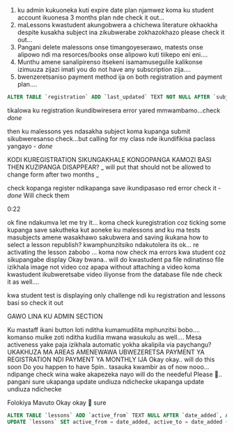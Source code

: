 1. ku admin kukuoneka kuti expire date plan njamwez koma ku student account ikuonesa 3 months plan nde check it out...
2. maLessons kwastudent akungobwera a chichewa literature  okhaokha despite kusakha subject ina zikubwerabe zokhazokhazo  please check it out...
3.  Pangani delete malessons onse timangoyeserawo, matests onse alipowo ndi ma resorces/books onse alipowo kuti tiikepo eni eni....
4. Munthu amene sanalipirenso itsekeni isamamusegulile kalikonse izimuuza zijazi imati you do not have any subscription zija....
5. bwenzeretsaniso payment method ija on both registration and payment plan....



```sql
ALTER TABLE `registration` ADD `last_updated` TEXT NOT NULL AFTER `subjects`;
```
tikalowa ku registration ikundibwiresera error yared mmwambamo...check *done*

then ku malessons yes ndasakha subject koma kupanga submit sikubweresanso check...but calling for my class nde ikundifikisa paclass yangayo - *done*


KODI KUREGISTRATION SIKUNGAKHALE KONGOPANGA KAMOZI BASI THEN KUZIPANGA DISAPPEAR? _ will put that should not be allowed to change form after two months _

check kopanga register ndikapanga save ikundipasaso red error check it - *done* 
Will check them

0:22

ok fine ndakumva let me try it... koma check kuregistration coz ticking some kupanga save sakutheka kut aoneke ku malessons and ku ma tests masubjects amene wasakhawo sakubwera and saving ikukana
how to select a lesson republish?
kwamphunzitsiko ndakutolera its ok...  re activating the lesson zabobo ... koma now check ma errors kwa student coz sikupangabe display
Okay bwana.. will do
kwastudent pa file ndinatinso file izikhala image not video coz apapa without attaching a video koma kwastudent ikubweretsabe video iliyonse from the database file nde check it as well....

kwa student test is displaying only challenge ndi ku registration and lessons basi so check it out


GAWO LINA KU ADMIN SECTION

Ku mastaff ikani button loti  nditha kumamudilita mphunzitsi bobo....
komanso muike zoti nditha kudilia mwana wasukulu as well....
Mesa activeness yake paja izikhala automatic yokha akalipila via paychangu?
UKAKHUZA MA AREAS AMENEWAWA UBWEZERETSA PAYMENT YA REGISTRATION NDI PAYMENT YA MONTHLY IJA
Okay okay.. will do this soon
Do you happen to have 5pin.. tasauka kwambir
as of now nooo... ndipange check wina wake akapezeka nayo will do the needeful
Please 🙏.. pangani
sure
ukapanga update undiuza ndichecke
ukapanga update undiuza ndichecke

Folokiya Mavuto
Okay okay 🤝
sure


```sql
ALTER TABLE `lessons` ADD `active_from` TEXT NULL AFTER `date_added`, ADD `active_to` TEXT NULL AFTER `active_from`;
UPDATE `lessons` SET active_from = date_added, active_to = date_added + (24*7*3600) WHERE 1;
```